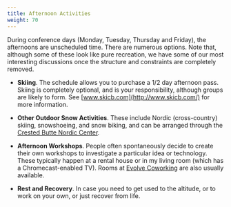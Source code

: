 ```yaml
---
title: Afternoon Activities
weight: 70
---
```


During conference days (Monday, Tuesday, Thursday and Friday), the afternoons
are unscheduled time. There are numerous options. Note that, although some of
these look like pure recreation, we have some of our most interesting
discussions once the structure and constraints are completely removed.

- **Skiing**. The schedule allows you to purchase
a 1/2 day afternoon pass. Skiing is completely optional, and is your
responsibility, although groups are likely to form. See
[www.skicb.com](http://www.skicb.com/) for more information.

- **Other Outdoor Snow Activities**. These include Nordic (cross-country)
skiing, snowshoeing, and snow biking, and can be arranged through the
[Crested Butte Nordic Center](https://cbnordic.org/).

- **Afternoon Workshops**. People often spontaneously decide to create their
own workshops to investigate a particular idea or technology. These typically happen at a rental
house or in my living room (which has a Chromecast-enabled TV). Rooms at [Evolve Coworking](https://www.evolvework.co/) are also usually available.

- **Rest and Recovery**. In case you need to get used to the altitude, or
to work on your own, or just recover from life.
